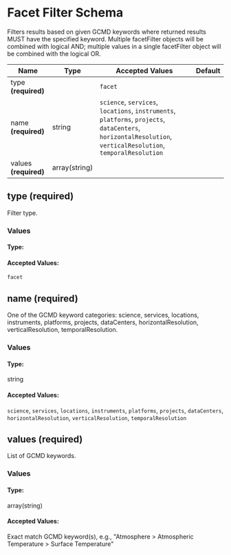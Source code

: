 

# Facet Filter Schema

Filters results based on given GCMD keywords where returned results MUST have the specified keyword. Multiple facetFilter objects will be combined with logical AND; multiple values in a single facetFilter object will be combined with the logical OR.


| Name | Type | Accepted Values | Default |
|------|------|--------|---------|
| type **(required)**| | `facet`|  |
| name **(required)**| string| `science`, `services`, `locations`, `instruments`, `platforms`, `projects`, `dataCenters`, `horizontalResolution`, `verticalResolution`, `temporalResolution`|  |
| values **(required)**| array(string)| |  |


## type **(required)**

Filter type.

### Values

#### Type:



#### Accepted Values:
`facet`

## name **(required)**

One of the GCMD keyword categories: science, services, locations, instruments, platforms, projects, dataCenters, horizontalResolution, verticalResolution, temporalResolution.

### Values

#### Type:
string


#### Accepted Values:
`science`, `services`, `locations`, `instruments`, `platforms`, `projects`, `dataCenters`, `horizontalResolution`, `verticalResolution`, `temporalResolution`

## values **(required)**

List of GCMD keywords.

### Values

#### Type:
array(string)


#### Accepted Values:
Exact match GCMD keyword(s), e.g., &quot;Atmosphere &gt; Atmospheric Temperature &gt; Surface Temperature&quot;



